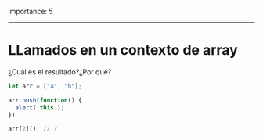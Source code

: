 importance: 5

---

# LLamados en un contexto de array

¿Cuál es el resultado?¿Por qué?

```js
let arr = ["a", "b"];

arr.push(function() {
  alert( this );
})

arr[2](); // ?
```

